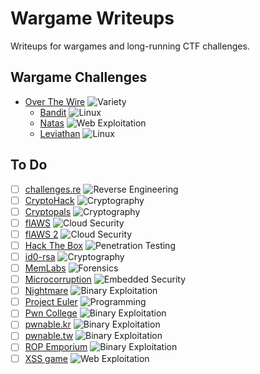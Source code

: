 # Wargame Writeups

Writeups for wargames and long-running CTF challenges.

## Wargame Challenges

- [Over The Wire](OverTheWire/README.md) ![Variety](https://img.shields.io/badge/Variety-purple)
  - [Bandit](OverTheWire/Bandit.md) ![Linux](https://img.shields.io/badge/Linux-yellow)
  - [Natas](OverTheWire/Natas.md) ![Web Exploitation](https://img.shields.io/badge/Web%20Exploitation-brightgreen)
  - [Leviathan](OverTheWire/Leviathan.md) ![Linux](https://img.shields.io/badge/Linux-yellow)

## To Do

- [ ] [challenges.re](https://challenges.re/) ![Reverse Engineering](https://img.shields.io/badge/Reverse%20Engineering-red)
- [ ] [CryptoHack](https://cryptohack.org/) ![Cryptography](https://img.shields.io/badge/Cryptography-blue)
- [ ] [Cryptopals](https://cryptopals.com/) ![Cryptography](https://img.shields.io/badge/Cryptography-blue)
- [ ] [flAWS](http://flaws.cloud/) ![Cloud Security](https://img.shields.io/badge/Cloud%20Security-skyblue)
- [ ] [flAWS 2](http://flaws2.cloud/) ![Cloud Security](https://img.shields.io/badge/Cloud%20Security-skyblue)
- [ ] [Hack The Box](https://www.hackthebox.eu/) ![Penetration Testing](https://img.shields.io/badge/Penetration%20Testing-purple)
- [ ] [id0-rsa](https://id0-rsa.pub/) ![Cryptography](https://img.shields.io/badge/Cryptography-blue)
- [ ] [MemLabs](https://github.com/stuxnet999/MemLabs) ![Forensics](https://img.shields.io/badge/Forensics-orange)
- [ ] [Microcorruption](https://microcorruption.com/) ![Embedded Security](https://img.shields.io/badge/Embedded%20Security-orange)
- [ ] [Nightmare](https://guyinatuxedo.github.io/) ![Binary Exploitation](https://img.shields.io/badge/Binary%20Exploitation-red)
- [ ] [Project Euler](https://projecteuler.net/) ![Programming](https://img.shields.io/badge/Programming-blue)
- [ ] [Pwn College](https://pwn.college/) ![Binary Exploitation](https://img.shields.io/badge/Binary%20Exploitation-red)
- [ ] [pwnable.kr](https://pwnable.kr/) ![Binary Exploitation](https://img.shields.io/badge/Binary%20Exploitation-red)
- [ ] [pwnable.tw](https://pwnable.tw/) ![Binary Exploitation](https://img.shields.io/badge/Binary%20Exploitation-red)
- [ ] [ROP Emporium](https://ropemporium.com/) ![Binary Exploitation](https://img.shields.io/badge/Binary%20Exploitation-red)
- [ ] [XSS game](https://xss-game.appspot.com/) ![Web Exploitation](https://img.shields.io/badge/Web%20Exploitation-brightgreen)
